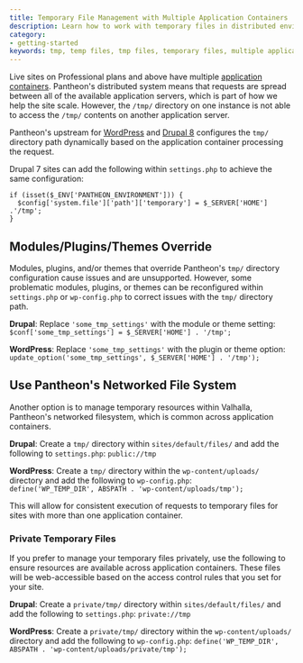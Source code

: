 ```yaml
---
title: Temporary File Management with Multiple Application Containers
description: Learn how to work with temporary files in distributed environments.
category:
- getting-started
keywords: tmp, temp files, tmp files, temporary files, multiple application containers, distributed environments
---
```

Live sites on Professional plans and above have multiple [application containers](/docs/articles/sites/all-about-application-containers).  Pantheon's distributed system means that requests are spread between all of the available application servers, which is part of how we help the site scale. However, the `/tmp/` directory on one instance is not able to access the `/tmp/` contents on another application server.

Pantheon's upstream for [WordPress](https://github.com/pantheon-systems/WordPress/blob/master/wp-config.php#L75-L78) and [Drupal 8](https://github.com/pantheon-systems/drops-8/blob/master/sites/default/settings.pantheon.php#L128-L136) configures the `tmp/` directory path dynamically based on the application container processing the request.

Drupal 7 sites can add the following within `settings.php` to achieve the same configuration:

```
if (isset($_ENV['PANTHEON_ENVIRONMENT'])) {
  $config['system.file']['path']['temporary'] = $_SERVER['HOME'] .'/tmp';
}
```

## Modules/Plugins/Themes Override

Modules, plugins, and/or themes that override Pantheon's `tmp/` directory configuration cause issues and are unsupported. However, some problematic modules, plugins, or themes can be reconfigured within `settings.php` or `wp-config.php` to correct issues with the `tmp/` directory path.

**Drupal**: Replace `'some_tmp_settings'` with the module or theme setting: `$conf['some_tmp_settings'] = $_SERVER['HOME'] . '/tmp';`

**WordPress**: Replace `'some_tmp_settings'` with the plugin or theme option: `update_option('some_tmp_settings', $_SERVER['HOME'] . '/tmp');`

## Use Pantheon's Networked File System
Another option is to manage temporary resources within Valhalla, Pantheon's networked filesystem, which is common across application containers.

**Drupal**: Create a `tmp/` directory within `sites/default/files/` and add the following to `settings.php`: `public://tmp`

**WordPress**: Create a `tmp/` directory within the `wp-content/uploads/` directory and add the following to `wp-config.php`:  `    define('WP_TEMP_DIR', ABSPATH . 'wp-content/uploads/tmp');`

This will allow for consistent execution of requests to temporary files for sites with more than one application container.

### Private Temporary Files
If you prefer to manage your temporary files privately, use the following to ensure resources are available across application containers. These files will be web-accessible based on the access control rules that you set for your site.

**Drupal**: Create a `private/tmp/` directory within `sites/default/files/` and add the following to `settings.php`: `private://tmp`

**WordPress**: Create a `private/tmp/` directory within the `wp-content/uploads/` directory and add the following to `wp-config.php`: `define('WP_TEMP_DIR', ABSPATH . 'wp-content/uploads/private/tmp');`
